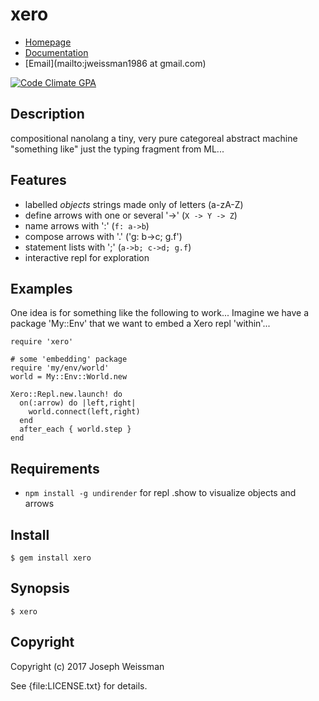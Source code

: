 # xero

* [Homepage](https://rubygems.org/gems/xero)
* [Documentation](http://rubydoc.info/gems/xero/frames)
* [Email](mailto:jweissman1986 at gmail.com)

[![Code Climate GPA](https://codeclimate.com/github/deepcerulean/xero/badges/gpa.svg)](https://codeclimate.com/github/deepcerulean/xero)

## Description

compositional nanolang
a tiny, very pure categoreal abstract machine
"something like" just the typing fragment from ML...

## Features

  - labelled *objects* strings made only of letters (a-zA-Z)
  - define arrows with one or several '->' (`X -> Y -> Z`)
  - name arrows with ':' (`f: a->b`)
  - compose arrows with '.' ('g: b->c; g.f')
  - statement lists with ';' (`a->b; c->d; g.f`)
  - interactive repl for exploration

## Examples

  One idea is for something like the following to work... Imagine we have a package
  'My::Env' that we want to embed a Xero repl 'within'...

    require 'xero'

    # some 'embedding' package
    require 'my/env/world'
    world = My::Env::World.new

    Xero::Repl.new.launch! do
      on(:arrow) do |left,right|
        world.connect(left,right)
      end
      after_each { world.step }
    end

## Requirements

  - `npm install -g undirender` for repl .show to visualize objects and arrows

## Install

    $ gem install xero

## Synopsis

    $ xero

## Copyright

Copyright (c) 2017 Joseph Weissman

See {file:LICENSE.txt} for details.
